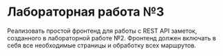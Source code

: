 # Лабораторная работа №3

Реализовать простой фронтенд для работы с REST API заметок, созданного в лабораторной работе №2. Фронтенд должен включать в себя все необходимые страницы и обработку всех маршрутов.
